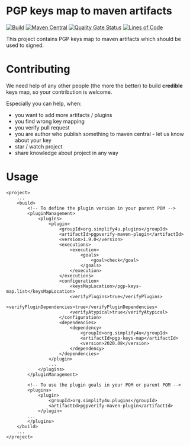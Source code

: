 # PGP keys map to maven artifacts
[![Build](https://github.com/s4u/pgp-keys-map/workflows/Build/badge.svg)](https://github.com/s4u/pgp-keys-map/actions?query=workflow%3ABuild)
[![Maven Central](https://maven-badges.herokuapp.com/maven-central/org.simplify4u/pgp-keys-map/badge.svg)](https://maven-badges.herokuapp.com/maven-central/org.simplify4u/pgp-keys-map)
[![Quality Gate Status](https://sonarcloud.io/api/project_badges/measure?project=org.simplify4u%3Apgp-keys-map&metric=alert_status)](https://sonarcloud.io/dashboard?id=org.simplify4u%3Apgp-keys-map)
[![Lines of Code](https://sonarcloud.io/api/project_badges/measure?project=org.simplify4u%3Apgp-keys-map&metric=ncloc)](https://sonarcloud.io/dashboard?id=org.simplify4u%3Apgp-keys-map)

This project contains PGP keys map to maven artifacts which should be used to signed.

# Contributing

We need help of any other people (the more the better) to build **credible** keys map,
so your contribution is welcome.

Especially you can help, when:
 - you want to add more artifacts / plugins
 - you find wrong key mapping
 - you verify pull request
 - you are author who publish something to maven central - let us know about your key
 - star / watch project
 - share knowledge about project in any way

# Usage

    <project>
        ...
        <build>
            <!-- To define the plugin version in your parent POM -->
            <pluginManagement>
                <plugins>
                    <plugin>
                        <groupId>org.simplify4u.plugins</groupId>
                        <artifactId>pgpverify-maven-plugin</artifactId>
                        <version>1.9.0</version>
                        <executions>
                            <execution>
                                <goals>
                                    <goal>check</goal>
                                </goals>
                            </execution>
                        </executions>
                        <configuration>
                            <keysMapLocation>/pgp-keys-map.list</keysMapLocation>
                            <verifyPlugins>true</verifyPlugins>
                            <verifyPluginDependencies>true</verifyPluginDependencies>
                            <verifyAtypical>true</verifyAtypical>
                        </configuration>
                        <dependencies>
                            <dependency>
                                <groupId>org.simplify4u</groupId>
                                <artifactId>pgp-keys-map</artifactId>
                                <version>2020.08</version>
                            </dependency>
                        </dependencies>
                    </plugin>
                    ...
                </plugins>
            </pluginManagement>

            <!-- To use the plugin goals in your POM or parent POM -->
            <plugins>
                <plugin>
                    <groupId>org.simplify4u.plugins</groupId>
                    <artifactId>pgpverify-maven-plugin</artifactId>
                </plugin>
            ...
            </plugins>
        </build>
        ...
    </project>
